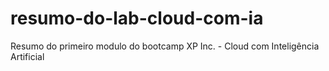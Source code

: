 # resumo-do-lab-cloud-com-ia
Resumo do primeiro modulo do bootcamp XP Inc. - Cloud com Inteligência Artificial
